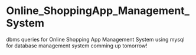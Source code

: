 # Online_ShoppingApp_Management_System

dbms queries for Online Shopping App Management System
using mysql for database management system
comming up tomorrow!
